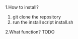 1.How to install?
  1) git clone the repository
  2) run the install script install.sh 


2.What function?
TODO


